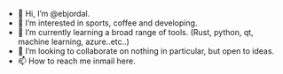 - 👋 Hi, I’m @ebjordal.
- 👀 I’m interested in sports, coffee and developing.
- 🌱 I’m currently learning a broad range of tools. (Rust, python, qt, machine learning, azure..etc..)
- 💞️ I’m looking to collaborate on nothing in particular, but open to ideas.
- 📫 How to reach me inmail here.

<!---
ebjordal/ebjordal is a ✨ special ✨ repository because its `README.md` (this file) appears on your GitHub profile.
You can click the Preview link to take a look at your changes.
--->
